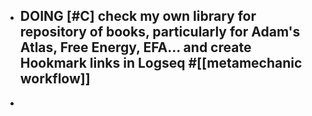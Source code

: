 - DOING [#C] check my own library for repository of books, particularly for Adam's Atlas, Free Energy, EFA... and create Hookmark links in Logseq #[[metamechanic workflow]]
	-
-